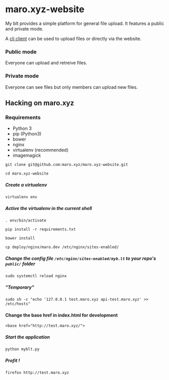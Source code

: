# maro.xyz-website
My blt provides a simple platform for general file upload. It features a public and private mode.

A [cli client](https://github.com/kiniamaro/maro.xyz-website) can be used to upload files or directly via the website.

### Public mode
Everyone can upload and retreive files.

### Private mode
Everyone can see files but only members can upload new files.

## Hacking on maro.xyz

### Requirements
* Python 3
* pip (Python3)
* bower
* nginx
* virtualenv (recommended)
* imagemagick

`git clone git@github.com:maro.xyz/maro.xyz-website.git`

`cd maro.xyz-website`

##### Create a virtualenv

`virtualenv env`

##### Active the virtualenv in the current shell

`. env/bin/activate`

`pip install -r requirements.txt`

`bower install`

`cp deploy/nginx/maro.dev /etc/nginx/sites-enabled/`

##### Change the config file `/etc/nginx/sites-enabled/myb.lt` to your repo's `public/` folder

`sudo systemctl reload nginx`

##### "Temporary"

`sudo sh -c "echo '127.0.0.1 test.maro.xyz api-test.maro.xyz' >> /etc/hosts"`

#### Change the base href in index.html for development
`<base href="http://test.maro.xyz/">`

##### Start the application

`python myblt.py`

##### Profit !

`firefox http://test.maro.xyz`
